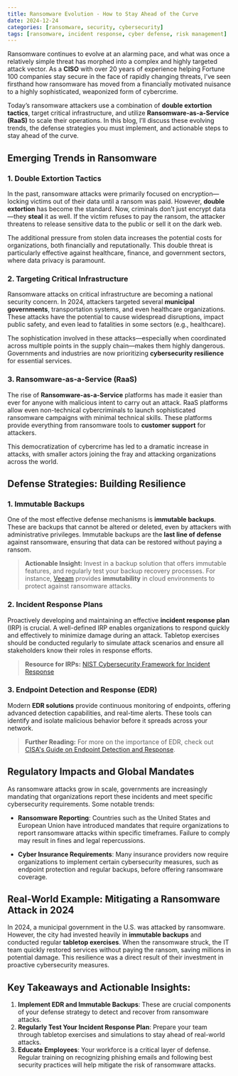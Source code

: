 ```yaml
---
title: Ransomware Evolution - How to Stay Ahead of the Curve 
date: 2024-12-24
categories: [ransomware, security, cybersecurity]
tags: [ransomware, incident response, cyber defense, risk management]
---
```


Ransomware continues to evolve at an alarming pace, and what was once a relatively simple threat has morphed into a complex and highly targeted attack vector. As a **CISO** with over 20 years of experience helping Fortune 100 companies stay secure in the face of rapidly changing threats, I’ve seen firsthand how ransomware has moved from a financially motivated nuisance to a highly sophisticated, weaponized form of cybercrime. 

Today’s ransomware attackers use a combination of **double extortion tactics**, target critical infrastructure, and utilize **Ransomware-as-a-Service (RaaS)** to scale their operations. In this blog, I’ll discuss these evolving trends, the defense strategies you must implement, and actionable steps to stay ahead of the curve.


## Emerging Trends in Ransomware

### 1. **Double Extortion Tactics**
In the past, ransomware attacks were primarily focused on encryption—locking victims out of their data until a ransom was paid. However, **double extortion** has become the standard. Now, criminals don’t just encrypt data—they **steal** it as well. If the victim refuses to pay the ransom, the attacker threatens to release sensitive data to the public or sell it on the dark web.

The additional pressure from stolen data increases the potential costs for organizations, both financially and reputationally. This double threat is particularly effective against healthcare, finance, and government sectors, where data privacy is paramount.

### 2. **Targeting Critical Infrastructure**
Ransomware attacks on critical infrastructure are becoming a national security concern. In 2024, attackers targeted several **municipal governments**, transportation systems, and even healthcare organizations. These attacks have the potential to cause widespread disruptions, impact public safety, and even lead to fatalities in some sectors (e.g., healthcare).

The sophistication involved in these attacks—especially when coordinated across multiple points in the supply chain—makes them highly dangerous. Governments and industries are now prioritizing **cybersecurity resilience** for essential services.

### 3. **Ransomware-as-a-Service (RaaS)**
The rise of **Ransomware-as-a-Service** platforms has made it easier than ever for anyone with malicious intent to carry out an attack. RaaS platforms allow even non-technical cybercriminals to launch sophisticated ransomware campaigns with minimal technical skills. These platforms provide everything from ransomware tools to **customer support** for attackers.

This democratization of cybercrime has led to a dramatic increase in attacks, with smaller actors joining the fray and attacking organizations across the world.

## Defense Strategies: Building Resilience

### 1. **Immutable Backups**
One of the most effective defense mechanisms is **immutable backups**. These are backups that cannot be altered or deleted, even by attackers with administrative privileges. Immutable backups are the **last line of defense** against ransomware, ensuring that data can be restored without paying a ransom.

> **Actionable Insight:** Invest in a backup solution that offers immutable features, and regularly test your backup recovery processes. For instance, [Veeam](https://www.veeam.com) provides **immutability** in cloud environments to protect against ransomware attacks.

### 2. **Incident Response Plans**
Proactively developing and maintaining an effective **incident response plan** (IRP) is crucial. A well-defined IRP enables organizations to respond quickly and effectively to minimize damage during an attack. Tabletop exercises should be conducted regularly to simulate attack scenarios and ensure all stakeholders know their roles in response efforts.

> **Resource for IRPs:** [NIST Cybersecurity Framework for Incident Response](https://www.nist.gov/cyberframework)

### 3. **Endpoint Detection and Response (EDR)**
Modern **EDR solutions** provide continuous monitoring of endpoints, offering advanced detection capabilities, and real-time alerts. These tools can identify and isolate malicious behavior before it spreads across your network.



> **Further Reading:** For more on the importance of EDR, check out [CISA's Guide on Endpoint Detection and Response](https://www.cisa.gov/edr).

## Regulatory Impacts and Global Mandates

As ransomware attacks grow in scale, governments are increasingly mandating that organizations report these incidents and meet specific cybersecurity requirements. Some notable trends:

- **Ransomware Reporting**: Countries such as the United States and European Union have introduced mandates that require organizations to report ransomware attacks within specific timeframes. Failure to comply may result in fines and legal repercussions.
  
- **Cyber Insurance Requirements**: Many insurance providers now require organizations to implement certain cybersecurity measures, such as endpoint protection and regular backups, before offering ransomware coverage.

## Real-World Example: Mitigating a Ransomware Attack in 2024

In 2024, a municipal government in the U.S. was attacked by ransomware. However, the city had invested heavily in **immutable backups** and conducted regular **tabletop exercises**. When the ransomware struck, the IT team quickly restored services without paying the ransom, saving millions in potential damage. This resilience was a direct result of their investment in proactive cybersecurity measures.

## Key Takeaways and Actionable Insights:

1. **Implement EDR and Immutable Backups**: These are crucial components of your defense strategy to detect and recover from ransomware attacks.
2. **Regularly Test Your Incident Response Plan**: Prepare your team through tabletop exercises and simulations to stay ahead of real-world attacks.
3. **Educate Employees**: Your workforce is a critical layer of defense. Regular training on recognizing phishing emails and following best security practices will help mitigate the risk of ransomware attacks.
